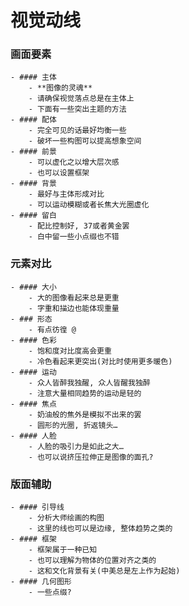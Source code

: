 # 视觉动线
### 画面要素
	- #### 主体
		- **图像的灵魂**
		- 请确保视觉落点总是在主体上
		- 下面有一些突出主题的方法
	- #### 配体
		- 完全可见的话最好均衡一些
		- 破坏一些构图可以提高想象空间
	- #### 前景
		- 可以虚化之以增大层次感
		- 也可以设置框架
	- #### 背景
		- 最好与主体形成对比
		- 可以运动模糊或者长焦大光圈虚化
	- #### 留白
		- 配比控制好, 37或者黄金罢
		- 白中留一些小点缀也不错
### 元素对比
	- #### 大小
		- 大的图像看起来总是更重
		- 字重和描边也能体现重量
	- ### 形态
		- 有点彷徨 @
	- #### 色彩
		- 饱和度对比度高会更重
		- 冷色看起来更突出(对比时使用更多暖色)
	- #### 运动
		- 众人皆醉我独醒, 众人皆醒我独醉
		- 注意大量相同趋势的运动是轻的
	- #### 焦点
		- 奶油般的焦外是模拟不出来的罢
		- 圆形的光圈, 折返镜头…
	- #### 人脸
		- 人脸的吸引力是如此之大…
		- 也可以说挤压拉伸正是图像的面孔?
### 版面辅助
	- #### 引导线
		- 分析大师绘画的构图
		- 这里的线也可以是边缘, 整体趋势之类的
	- #### 框架
		- 框架属于一种已知
		- 也可以理解为物体的位置对齐之类的
		- 这和文化背景有关(中美总是左上作为起始)
	- #### 几何图形
		- 一些点缀?